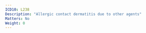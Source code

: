 ```yaml
---
ICD10: L238
Description: "Allergic contact dermatitis due to other agents"
Matters: No
Weight: 0
---
```

